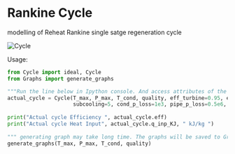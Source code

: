 # Rankine Cycle
modelling of Reheat Rankine single satge regeneration cycle

![Cycle](https://user-images.githubusercontent.com/47505877/131200943-16dbdcd5-adc3-440d-9940-e776bff56a15.png)


Usage:

```python
from Cycle import ideal, Cycle
from Graphs import generate_graphs

"""Run the line below in Ipython console. And access attributes of the object. All values are in SI"""
actual_cycle = Cycle(T_max, P_max, T_cond, quality, eff_turbine=0.95, eff_pump=0.9, boiler_p_loss=0.7e6,
                     subcooling=5, cond_p_loss=1e3, pipe_p_loss=0.5e6, pipe_q_loss=100e3, reheater_p_loss=0.3e6)
   
print("Actual cycle Efficiency ", actual_cycle.eff)
print("Actual cycle Heat Input", actual_cycle.q_inp_KJ, " kJ/kg ")
    
""" generating graph may take long time. The graphs will be saved to Graphs folder on script directory"""
generate_graphs(T_max, P_max, T_cond, quality)
```
